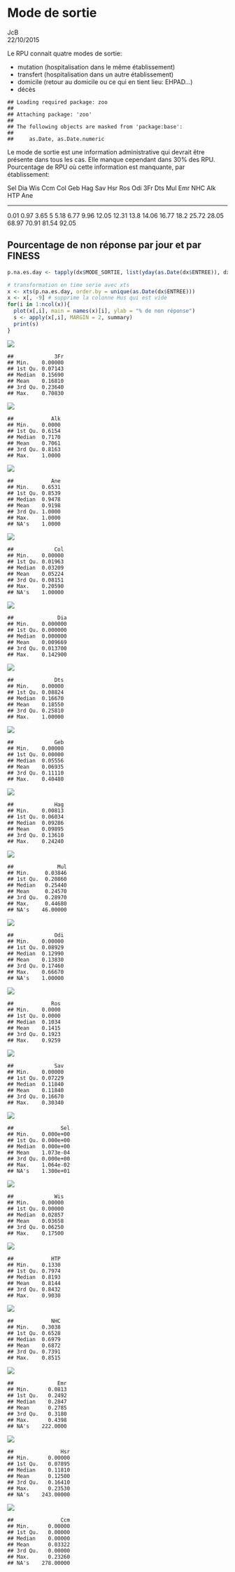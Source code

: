 # Mode de sortie
JcB  
22/10/2015  

Le RPU connait quatre modes de sortie:

- mutation (hospitalisation dans le même établissement)
- transfert (hospitalisation dans un autre établissement)
- domicile (retour au domicile ou ce qui en tient lieu: EHPAD...)
- décès


```
## Loading required package: zoo
## 
## Attaching package: 'zoo'
## 
## The following objects are masked from 'package:base':
## 
##     as.Date, as.Date.numeric
```

Le mode de sortie est une information administrative qui devrait être présente dans tous les cas. Elle manque cependant dans 30% des RPU. Pourcentage de RPU où cette information est manquante, par établissement:


  Sel    Dia    Wis   Ccm    Col    Geb    Hag     Sav     Hsr    Ros     Odi     3Fr    Dts     Mul     Emr     NHC     Alk     HTP     Ane
-----  -----  -----  ----  -----  -----  -----  ------  ------  -----  ------  ------  -----  ------  ------  ------  ------  ------  ------
 0.01   0.97   3.65     5   5.18   6.77   9.96   12.05   12.31   13.8   14.06   16.77   18.2   25.72   28.05   68.97   70.91   81.54   92.05

Pourcentage de non réponse par jour et par FINESS
-------------------------------------------------


```r
p.na.es.day <- tapply(dx$MODE_SORTIE, list(yday(as.Date(dx$ENTREE)), dx$FINESS), p.isna)

# transformation en time serie avec xts
x <- xts(p.na.es.day, order.by = unique(as.Date(dx$ENTREE)))
x <- x[, -9] # supprime la colonne Hus qui est vide
for(i in 1:ncol(x)){
  plot(x[,i], main = names(x)[i], ylab = "% de non réponse")
  s <- apply(x[,i], MARGIN = 2, summary)
  print(s)
}
```

![](mode_sortie_files/figure-html/unnamed-chunk-3-1.png) 

```
##             3Fr
## Min.    0.00000
## 1st Qu. 0.07143
## Median  0.15690
## Mean    0.16810
## 3rd Qu. 0.23640
## Max.    0.70830
```

![](mode_sortie_files/figure-html/unnamed-chunk-3-2.png) 

```
##            Alk
## Min.    0.0000
## 1st Qu. 0.6154
## Median  0.7170
## Mean    0.7061
## 3rd Qu. 0.8163
## Max.    1.0000
```

![](mode_sortie_files/figure-html/unnamed-chunk-3-3.png) 

```
##            Ane
## Min.    0.6531
## 1st Qu. 0.8539
## Median  0.9478
## Mean    0.9198
## 3rd Qu. 1.0000
## Max.    1.0000
## NA's    1.0000
```

![](mode_sortie_files/figure-html/unnamed-chunk-3-4.png) 

```
##             Col
## Min.    0.00000
## 1st Qu. 0.01963
## Median  0.03209
## Mean    0.05224
## 3rd Qu. 0.08151
## Max.    0.20590
## NA's    1.00000
```

![](mode_sortie_files/figure-html/unnamed-chunk-3-5.png) 

```
##              Dia
## Min.    0.000000
## 1st Qu. 0.000000
## Median  0.000000
## Mean    0.009669
## 3rd Qu. 0.013700
## Max.    0.142900
```

![](mode_sortie_files/figure-html/unnamed-chunk-3-6.png) 

```
##             Dts
## Min.    0.00000
## 1st Qu. 0.08824
## Median  0.16670
## Mean    0.18550
## 3rd Qu. 0.25810
## Max.    1.00000
```

![](mode_sortie_files/figure-html/unnamed-chunk-3-7.png) 

```
##             Geb
## Min.    0.00000
## 1st Qu. 0.00000
## Median  0.05556
## Mean    0.06935
## 3rd Qu. 0.11110
## Max.    0.40480
```

![](mode_sortie_files/figure-html/unnamed-chunk-3-8.png) 

```
##             Hag
## Min.    0.00813
## 1st Qu. 0.06034
## Median  0.09286
## Mean    0.09895
## 3rd Qu. 0.13610
## Max.    0.24240
```

![](mode_sortie_files/figure-html/unnamed-chunk-3-9.png) 

```
##              Mul
## Min.     0.03846
## 1st Qu.  0.20860
## Median   0.25440
## Mean     0.24570
## 3rd Qu.  0.28970
## Max.     0.44680
## NA's    46.00000
```

![](mode_sortie_files/figure-html/unnamed-chunk-3-10.png) 

```
##             Odi
## Min.    0.00000
## 1st Qu. 0.08929
## Median  0.12990
## Mean    0.13830
## 3rd Qu. 0.17460
## Max.    0.66670
## NA's    1.00000
```

![](mode_sortie_files/figure-html/unnamed-chunk-3-11.png) 

```
##            Ros
## Min.    0.0000
## 1st Qu. 0.0000
## Median  0.1034
## Mean    0.1415
## 3rd Qu. 0.1923
## Max.    0.9259
```

![](mode_sortie_files/figure-html/unnamed-chunk-3-12.png) 

```
##             Sav
## Min.    0.00000
## 1st Qu. 0.07229
## Median  0.11840
## Mean    0.11840
## 3rd Qu. 0.16670
## Max.    0.30340
```

![](mode_sortie_files/figure-html/unnamed-chunk-3-13.png) 

```
##               Sel
## Min.    0.000e+00
## 1st Qu. 0.000e+00
## Median  0.000e+00
## Mean    1.073e-04
## 3rd Qu. 0.000e+00
## Max.    1.064e-02
## NA's    1.300e+01
```

![](mode_sortie_files/figure-html/unnamed-chunk-3-14.png) 

```
##             Wis
## Min.    0.00000
## 1st Qu. 0.00000
## Median  0.02857
## Mean    0.03658
## 3rd Qu. 0.06250
## Max.    0.17500
```

![](mode_sortie_files/figure-html/unnamed-chunk-3-15.png) 

```
##            HTP
## Min.    0.1330
## 1st Qu. 0.7974
## Median  0.8193
## Mean    0.8144
## 3rd Qu. 0.8432
## Max.    0.9030
```

![](mode_sortie_files/figure-html/unnamed-chunk-3-16.png) 

```
##            NHC
## Min.    0.3038
## 1st Qu. 0.6528
## Median  0.6979
## Mean    0.6872
## 3rd Qu. 0.7391
## Max.    0.8515
```

![](mode_sortie_files/figure-html/unnamed-chunk-3-17.png) 

```
##              Emr
## Min.      0.0813
## 1st Qu.   0.2492
## Median    0.2847
## Mean      0.2785
## 3rd Qu.   0.3180
## Max.      0.4398
## NA's    222.0000
```

![](mode_sortie_files/figure-html/unnamed-chunk-3-18.png) 

```
##               Hsr
## Min.      0.00000
## 1st Qu.   0.07895
## Median    0.11810
## Mean      0.12500
## 3rd Qu.   0.16410
## Max.      0.23530
## NA's    243.00000
```

![](mode_sortie_files/figure-html/unnamed-chunk-3-19.png) 

```
##               Ccm
## Min.      0.00000
## 1st Qu.   0.00000
## Median    0.00000
## Mean      0.03322
## 3rd Qu.   0.00000
## Max.      0.23260
## NA's    278.00000
```

